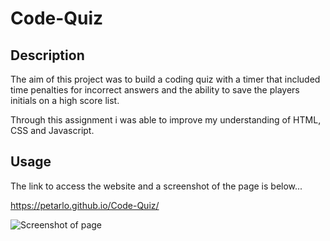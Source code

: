 # Code-Quiz

## Description

The aim of this project was to build a coding quiz with a timer that included time penalties for incorrect answers and the ability to save the players initials on a high score list.

Through this assignment i was able to improve my understanding of HTML, CSS and Javascript. 


## Usage

The link to access the website and a screenshot of the page is below...

https://petarlo.github.io/Code-Quiz/

![Screenshot of page](\Assets\Images\Password-gen.png)
